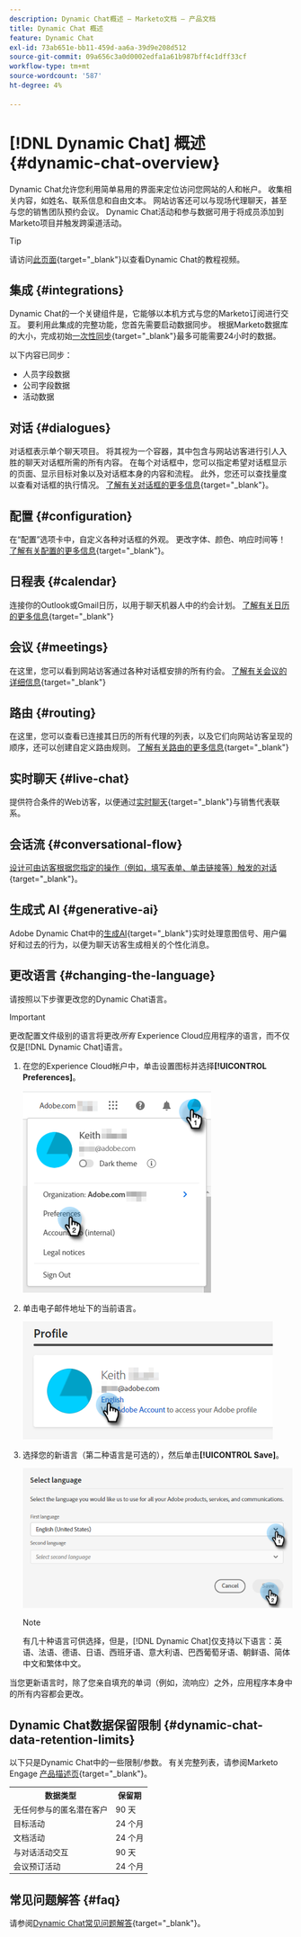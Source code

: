 ```yaml
---
description: Dynamic Chat概述 — Marketo文档 — 产品文档
title: Dynamic Chat 概述
feature: Dynamic Chat
exl-id: 73ab651e-bb11-459d-aa6a-39d9e208d512
source-git-commit: 09a656c3a0d0002edfa1a61b987bff4c1dff33cf
workflow-type: tm+mt
source-wordcount: '587'
ht-degree: 4%

---
```


# [!DNL Dynamic Chat] 概述 {#dynamic-chat-overview}

Dynamic Chat允许您利用简单易用的界面来定位访问您网站的人和帐户。 收集相关内容，如姓名、联系信息和自由文本。 网站访客还可以与现场代理聊天，甚至与您的销售团队预约会议。 Dynamic Chat活动和参与数据可用于将成员添加到Marketo项目并触发跨渠道活动。

>[!TIP]
>
>请访问[此页面](https://experienceleague.adobe.com/docs/marketo-learn/tutorials/dynamic-chat/dynamic-chat-overview.html){target="_blank"}以查看Dynamic Chat的教程视频。

## 集成 {#integrations}

Dynamic Chat的一个关键组件是，它能够以本机方式与您的Marketo订阅进行交互。 要利用此集成的完整功能，您首先需要启动数据同步。 根据Marketo数据库的大小，完成初始[一次性同步](/help/marketo/product-docs/demand-generation/dynamic-chat/integrations/adobe-marketo-engage.md){target="_blank"}最多可能需要24小时的数据。

以下内容已同步：

* 人员字段数据
* 公司字段数据
* 活动数据

## 对话 {#dialogues}

对话框表示单个聊天项目。 将其视为一个容器，其中包含与网站访客进行引人入胜的聊天对话框所需的所有内容。 在每个对话框中，您可以指定希望对话框显示的页面、显示目标对象以及对话框本身的内容和流程。 此外，您还可以查找量度以查看对话框的执行情况。 [了解有关对话框的更多信息](/help/marketo/product-docs/demand-generation/dynamic-chat/automated-chat/dialogue-overview.md){target="_blank"}。

## 配置 {#configuration}

在“配置”选项卡中，自定义各种对话框的外观。 更改字体、颜色、响应时间等！ [了解有关配置的更多信息](/help/marketo/product-docs/demand-generation/dynamic-chat/setup-and-configuration/configuration.md){target="_blank"}。

## 日程表 {#calendar}

连接你的Outlook或Gmail日历，以用于聊天机器人中的约会计划。 [了解有关日历的更多信息](/help/marketo/product-docs/demand-generation/dynamic-chat/setup-and-configuration/agent-settings.md#connect-calendar){target="_blank"}

## 会议 {#meetings}

在这里，您可以看到网站访客通过各种对话框安排的所有约会。 [了解有关会议的详细信息](/help/marketo/product-docs/demand-generation/dynamic-chat/meeting-list.md){target="_blank"}

## 路由 {#routing}

在这里，您可以查看已连接其日历的所有代理的列表，以及它们向网站访客呈现的顺序，还可以创建自定义路由规则。 [了解有关路由的更多信息](/help/marketo/product-docs/demand-generation/dynamic-chat/setup-and-configuration/routing.md){target="_blank"}

## 实时聊天 {#live-chat}

提供符合条件的Web访客，以便通过[实时聊天](/help/marketo/product-docs/demand-generation/dynamic-chat/live-chat/live-chat-overview.md){target="_blank"}与销售代表联系。

## 会话流 {#conversational-flow}

[设计可由访客根据您指定的操作（例如，填写表单、单击链接等）触发的对话](/help/marketo/product-docs/demand-generation/dynamic-chat/automated-chat/conversational-flow-overview.md){target="_blank"}。

## 生成式 AI {#generative-ai}

Adobe Dynamic Chat中的[生成AI](/help/marketo/product-docs/demand-generation/dynamic-chat/generative-ai/overview.md){target="_blank"}实时处理意图信号、用户偏好和过去的行为，以便为聊天访客生成相关的个性化消息。

## 更改语言 {#changing-the-language}

请按照以下步骤更改您的Dynamic Chat语言。

>[!IMPORTANT]
>
>更改配置文件级别的语言将更改&#x200B;_所有_ Experience Cloud应用程序的语言，而不仅仅是[!DNL Dynamic Chat]语言。

1. 在您的Experience Cloud帐户中，单击设置图标并选择&#x200B;**[!UICONTROL Preferences]**。

   ![](assets/dynamic-chat-overview-1.png)

1. 单击电子邮件地址下的当前语言。

   ![](assets/dynamic-chat-overview-2.png)

1. 选择您的新语言（第二种语言是可选的），然后单击&#x200B;**[!UICONTROL Save]**。

   ![](assets/dynamic-chat-overview-3.png)

   >[!NOTE]
   >
   >有几十种语言可供选择，但是，[!DNL Dynamic Chat]仅支持以下语言：英语、法语、德语、日语、西班牙语、意大利语、巴西葡萄牙语、朝鲜语、简体中文和繁体中文。

当您更新语言时，除了您亲自填充的单词（例如，流响应）之外，应用程序本身中的所有内容都会更改。

## Dynamic Chat数据保留限制 {#dynamic-chat-data-retention-limits}

以下只是Dynamic Chat中的一些限制/参数。 有关完整列表，请参阅Marketo Engage [产品描述页](https://helpx.adobe.com/legal/product-descriptions/adobe-marketo-engage---product-description.html){target="_blank"}。

<table>
  <th>数据类型</th>
  <th>保留期</th>
 <tr>
  <td>无任何参与的匿名潜在客户</td>
  <td>90 天</td>
 </tr>
 <tr>
  <td>目标活动</td>
  <td>24 个月</td>
 </tr>
 <tr>
  <td>文档活动</td>
  <td>24 个月</td>
 </tr>
 <tr>
  <td>与对话活动交互</td>
  <td>90 天</td>
 </tr>
 <tr>
  <td>会议预订活动</td>
  <td>24 个月</td>
 </tr>
</table>

## 常见问题解答 {#faq}

请参阅[Dynamic Chat常见问题解答](/help/marketo/product-docs/demand-generation/dynamic-chat/faq.md){target="_blank"}。
